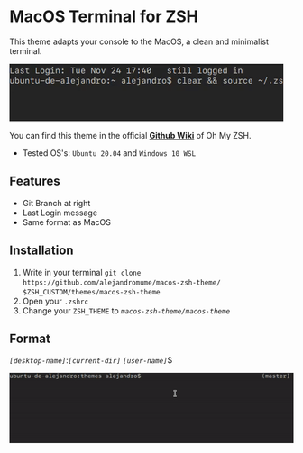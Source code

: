 # MacOS Terminal for ZSH

This theme adapts your console to the MacOS, a clean and minimalist terminal.

![Prueba](https://raw.githubusercontent.com/alejandromume/macos-zsh-theme-media/main/ezgif-1-00d628ce950f.gif)

You can find this theme in the official [**Github Wiki**](https://github.com/ohmyzsh/ohmyzsh/wiki/External-themes#macos-terminal) of Oh My ZSH. 

* Tested OS's: `Ubuntu 20.04` and `Windows 10 WSL`

## Features
 - Git Branch at right
 - Last Login message
 - Same format as MacOS

## Installation
 1. Write in your terminal `git clone https://github.com/alejandromume/macos-zsh-theme/ $ZSH_CUSTOM/themes/macos-zsh-theme`
 2. Open your `.zshrc`
 3. Change your `ZSH_THEME` to *`macos-zsh-theme/macos-theme`* 

## Format
 
 *`[desktop-name]`*:*`[current-dir]`* *`[user-name]`*$ 
 
 ![Git](https://raw.githubusercontent.com/alejandromume/macos-zsh-theme-media/main/ezgif-1-d25fc7015a19.gif)

